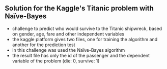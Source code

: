## Solution for the Kaggle's Titanic problem with Naïve-Bayes
- challenge to predict who would survive to the Titanic shipwreck, based on gender, age, fare and other independent variables
- the kaggle platform gives two files, one for training the algorithm and another for the prediction test
- in this challenge was used the Naïve-Bayes algorithm
- the result file has only the id of the passenger and the dependent variable of the problem (die: 0, survive: 1)
